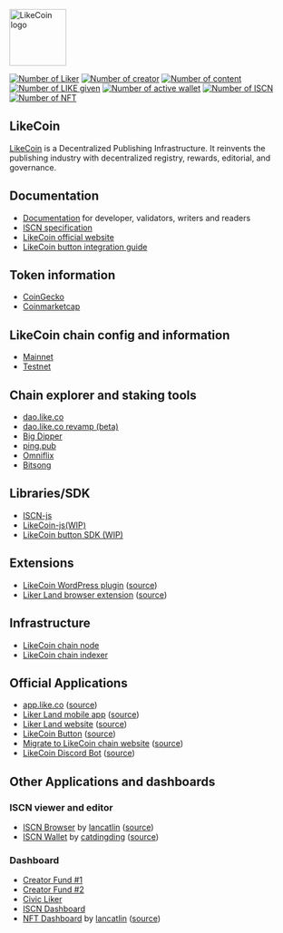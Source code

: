 <p><a href="https://like.co" target="_blank" rel="noopener noreferrer"><img width="100" src="https://like.co/logo.png" alt="LikeCoin logo"></a></p>

[![Number of Liker](https://static.like.co/badge/stats/liker.svg)](https://like.co/)
[![Number of creator](https://static.like.co/badge/stats/creator.svg)](https://like.co/)
[![Number of content](https://static.like.co/badge/stats/content.svg)](https://like.co/)
[![Number of LIKE given](https://static.like.co/badge/stats/LIKE.svg)](https://like.co/)
[![Number of active wallet](https://static.like.co/badge/stats/wallet.svg)](https://dao.like.co/)
[![Number of ISCN](https://static.like.co/badge/stats/iscn.svg)](https://iscn.io/)
[![Number of NFT](https://static.like.co/badge/stats/nft.svg)](https://liker.land/)

## LikeCoin

[LikeCoin](https://like.co) is a Decentralized Publishing Infrastructure. It reinvents the publishing industry with decentralized registry, rewards, editorial, and governance.

## Documentation

- [Documentation](https://docs.like.co) for developer, validators, writers and readers
- [ISCN specification](https://iscn.io)
- [LikeCoin official website](https://like.co)
- [LikeCoin button integration guide](https://github.com/likecoin/LikeCoinButton-integration)

## Token information

- [CoinGecko](https://www.coingecko.com/en/coins/likecoin)
- [Coinmarketcap](https://coinmarketcap.com/currencies/likecoin/)

## LikeCoin chain config and information

- [Mainnet](https://github.com/likecoin/mainnet)
- [Testnet](https://github.com/likecoin/testnets)

## Chain explorer and staking tools

- [dao.like.co](https://dao.like.co/)
- [dao.like.co revamp (beta)](https://dao-beta.like.co/)
- [Big Dipper](https://likecoin.bigdipper.live/)
- [ping.pub](https://ping.pub/likecoin)
- [Omniflix](https://likecoin.omniflix.co/)
- [Bitsong](https://wallet.bitsong.io/)

## Libraries/SDK

- [ISCN-js](https://github.com/likecoin/iscn-js)
- [LikeCoin-js(WIP)](https://github.com/likecoin/likecoin-js)
- [LikeCoin button SDK (WIP)](https://github.com/likecoin/likecoin-button-sdk)

## Extensions

- [LikeCoin WordPress plugin](https://wordpress.org/plugins/likecoin/) ([source](https://github.com/likecoin/likecoin-wordpress))
- [Liker Land browser extension](https://chrome.google.com/webstore/detail/liker-land/cjjcemdmkddjbofomfgjedpiifpgkjhe) ([source](https://github.com/likecoin/liker-land-browser-extension))

## Infrastructure

- [LikeCoin chain node](https://github.com/likecoin/likecoin-chain)
- [LikeCoin chain indexer](https://github.com/likecoin/likecoin-chain-tx-indexer)

## Official Applications

- [app.like.co](https://app.like.co) ([source](https://github.com/likecoin/app-like-co))
- [Liker Land mobile app](https://liker.land/getapp) ([source](https://github.com/likecoin/likecoin-app))
- [Liker Land website](https://liker.land) ([source](https://github.com/likecoin/liker-land))
- [LikeCoin Button](https://button.like.co) ([source](https://github.com/likecoin/likecoin-button))
- [Migrate to LikeCoin chain website](https://migration.like.co) ([source](https://github.com/likecoin/migrate-to-likecoin-chain))
- [LikeCoin Discord Bot](https://discord.com/api/oauth2/authorize?client_id=968159446381522966&permissions=2048&scope=bot%20applications.commands) ([source](https://github.com/likecoin/likecoin-discord-bot/))

## Other Applications and dashboards

### ISCN viewer and editor
- [ISCN Browser](https://iscn.wancat.cc) by [lancatlin](https://github.com/lancatlin) ([source](https://github.com/likecoin/iscn-browser))
- [ISCN Wallet](http://iscn.catding.tw) by [catdingding](https://github.com/catdingding) ([source](https://github.com/catdingding/iscn-wallet))

### Dashboard
- [Creator Fund #1](https://matters.news/@baoshin/261595)
- [Creator Fund #2](https://matters.news/@baoshin/250889)
- [Civic Liker](https://matters.news/@baoshin/244957)
- [ISCN Dashboard](https://datastudio.google.com/u/0/reporting/cdd29e11-db72-4336-b0c1-9e92a82614fb/page/AbpZC)
- [NFT Dashboard](https://likecoin.github.io/likecoin-nft-dashboard/) by [lancatlin](https://github.com/lancatlin) ([source](https://github.com/likecoin/likecoin-nft-dashboard))
